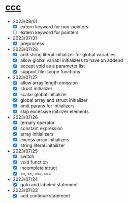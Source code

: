 # [ccc](https://github.com/diohabara/ccc)

- 2023/08/01
  - [x] extern keyword for non-pointers
  - [ ] extern keyword for pointers
- 2023/07/31
  - [x] preprocess
- 2023/07/28
  - [x] add string literal initializer for global variables
  - [x] allow global variabl initializers to have an addend
  - [x] accept void as a parameter list
  - [x] support file-scope functions
- 2023/07/27
  - [x] allow array length omission
  - [x] struct initializer
  - [x] scalar global initializer
  - [x] global array and struct  initializer
  - [x] omit parans for intiializers
  - [x] skip excessive initilizer elements
- 2023/07/26
  - [x] ternary operator
  - [x] constant expression
  - [x] array initializers
  - [x] excess array initializers
  - [x] string literal initailizer
- 2023/07/25
  - [x] switch
  - [x] void function
  - [x] incomplete struct
  - [x] `<<`, `>>`, `<<=`, `>>=`
- 2023/07/24
  - [x] goto and labeled statement
- 2023/07/23
  - [x] add continue statement